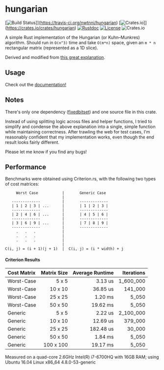 # hungarian

[![Build Status](https://travis-ci.org/nwtnni/hungarian.svg?branch=master)]](https://travis-ci.org/nwtnni/hungarian)
[![Crates.io](https://img.shields.io/crates/v/rustc-serialize.svg)]](https://crates.io/crates/hungarian)
[![Rustdoc](https://docs.rs/hungarian/badge.svg)](https://docs.rs/hungarian/)
[![License](https://img.shields.io/github/license/mashape/apistatus.svg)](https://raw.githubusercontent.com/nwtnni/hungarian/master/LICENSE)
![Crates.io](https://img.shields.io/crates/d/rustc-serialize.svg)

A simple Rust implementation of the Hungarian (or Kuhn–Munkres) algorithm.
Should run in `O(n^3)` time and take `O(m*n)` space, given an `m * n` rectangular
matrix (represented as a 1D slice).

Derived and modified from [this great explanation](http://csclab.murraystate.edu/~bob.pilgrim/445/munkres.html).

## Usage

Check out the [documentation!](https://docs.rs/hungarian/)

## Notes

There's only one dependency ([fixedbitset](https://github.com/bluss/fixedbitset)) and one source file in this crate.

Instead of using splitting logic across files and helper functions, I tried to simplify and
condense the above explanation into a single, simple function while maintaining correctness.
After trawling the web for test cases, I'm reasonably confident that my implementation works,
even though the end result looks fairly different.

Please let me know if you find any bugs!

## Performance

Benchmarks were obtained using Criterion.rs, with the following two
types of cost matrices:

```
     Worst Case           |       Generic Case
                          |
   -------------          |       -------------
   | 1 | 2 | 3 | ...      |       | 1 | 2 | 3 |
   -------------          |       -------------
   | 2 | 4 | 6 | ...      |       | 4 | 5 | 6 |
   -------------          |       -------------
   | 3 | 6 | 9 | ...      |       | 7 | 8 | 9 |
   -------------          |       -------------
     .   .   .            |
     .   .   .            |
     .   .   .            |
                          |
C(i, j) = (i + 1)(j + 1)  |  C(i, j) = (i * width) + j
```

#### Criterion Results

| Cost Matrix | Matrix Size | Average Runtime |  Iterations |
|:------------|------------:|----------------:|------------:|
| Worst-Case  |     5 x   5 |         3.13 us | 1\_600\_000 |
| Worst-Case  |    10 x  10 |        36.85 us |    141\_000 |
| Worst-Case  |    25 x  25 |         1.20 ms |      5\_050 |
| Worst-Case  |    50 x  50 |        19.62 ms |      5\_050 |
| Generic     |     5 x   5 |         2.22 us | 2\_100\_000 |
| Generic     |    10 x  10 |        12.69 us |    379\_000 |
| Generic     |    25 x  25 |       182.48 us |     30\_000 |
| Generic     |    50 x  50 |         1.84 ms |      5\_050 |
| Generic     |   100 x 100 |        19.17 ms |      5\_050 |

Measured on a quad-core 2.6GHz Intel(R) i7-6700HQ with
16GB RAM; using Ubuntu 16.04 Linux x86\_64 4.8.0-53-generic
